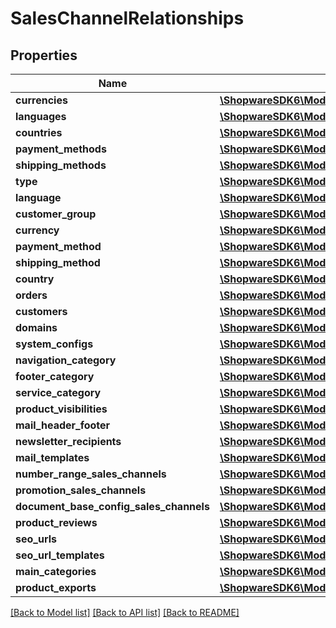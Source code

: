 # SalesChannelRelationships

## Properties
Name | Type | Description | Notes
------------ | ------------- | ------------- | -------------
**currencies** | [**\ShopwareSDK6\Model\SalesChannelRelationshipsCurrencies**](SalesChannelRelationshipsCurrencies.md) |  | [optional] 
**languages** | [**\ShopwareSDK6\Model\SalesChannelRelationshipsLanguages**](SalesChannelRelationshipsLanguages.md) |  | [optional] 
**countries** | [**\ShopwareSDK6\Model\SalesChannelRelationshipsCountries**](SalesChannelRelationshipsCountries.md) |  | [optional] 
**payment_methods** | [**\ShopwareSDK6\Model\SalesChannelRelationshipsPaymentMethods**](SalesChannelRelationshipsPaymentMethods.md) |  | [optional] 
**shipping_methods** | [**\ShopwareSDK6\Model\SalesChannelRelationshipsShippingMethods**](SalesChannelRelationshipsShippingMethods.md) |  | [optional] 
**type** | [**\ShopwareSDK6\Model\SalesChannelRelationshipsType**](SalesChannelRelationshipsType.md) |  | [optional] 
**language** | [**\ShopwareSDK6\Model\SalesChannelRelationshipsLanguage**](SalesChannelRelationshipsLanguage.md) |  | [optional] 
**customer_group** | [**\ShopwareSDK6\Model\SalesChannelRelationshipsCustomerGroup**](SalesChannelRelationshipsCustomerGroup.md) |  | [optional] 
**currency** | [**\ShopwareSDK6\Model\SalesChannelRelationshipsCurrency**](SalesChannelRelationshipsCurrency.md) |  | [optional] 
**payment_method** | [**\ShopwareSDK6\Model\SalesChannelRelationshipsPaymentMethod**](SalesChannelRelationshipsPaymentMethod.md) |  | [optional] 
**shipping_method** | [**\ShopwareSDK6\Model\SalesChannelRelationshipsShippingMethod**](SalesChannelRelationshipsShippingMethod.md) |  | [optional] 
**country** | [**\ShopwareSDK6\Model\SalesChannelRelationshipsCountry**](SalesChannelRelationshipsCountry.md) |  | [optional] 
**orders** | [**\ShopwareSDK6\Model\SalesChannelRelationshipsOrders**](SalesChannelRelationshipsOrders.md) |  | [optional] 
**customers** | [**\ShopwareSDK6\Model\SalesChannelRelationshipsCustomers**](SalesChannelRelationshipsCustomers.md) |  | [optional] 
**domains** | [**\ShopwareSDK6\Model\SalesChannelRelationshipsDomains**](SalesChannelRelationshipsDomains.md) |  | [optional] 
**system_configs** | [**\ShopwareSDK6\Model\SalesChannelRelationshipsSystemConfigs**](SalesChannelRelationshipsSystemConfigs.md) |  | [optional] 
**navigation_category** | [**\ShopwareSDK6\Model\SalesChannelRelationshipsNavigationCategory**](SalesChannelRelationshipsNavigationCategory.md) |  | [optional] 
**footer_category** | [**\ShopwareSDK6\Model\SalesChannelRelationshipsFooterCategory**](SalesChannelRelationshipsFooterCategory.md) |  | [optional] 
**service_category** | [**\ShopwareSDK6\Model\SalesChannelRelationshipsServiceCategory**](SalesChannelRelationshipsServiceCategory.md) |  | [optional] 
**product_visibilities** | [**\ShopwareSDK6\Model\SalesChannelRelationshipsProductVisibilities**](SalesChannelRelationshipsProductVisibilities.md) |  | [optional] 
**mail_header_footer** | [**\ShopwareSDK6\Model\SalesChannelRelationshipsMailHeaderFooter**](SalesChannelRelationshipsMailHeaderFooter.md) |  | [optional] 
**newsletter_recipients** | [**\ShopwareSDK6\Model\SalesChannelRelationshipsNewsletterRecipients**](SalesChannelRelationshipsNewsletterRecipients.md) |  | [optional] 
**mail_templates** | [**\ShopwareSDK6\Model\SalesChannelRelationshipsMailTemplates**](SalesChannelRelationshipsMailTemplates.md) |  | [optional] 
**number_range_sales_channels** | [**\ShopwareSDK6\Model\SalesChannelRelationshipsNumberRangeSalesChannels**](SalesChannelRelationshipsNumberRangeSalesChannels.md) |  | [optional] 
**promotion_sales_channels** | [**\ShopwareSDK6\Model\SalesChannelRelationshipsPromotionSalesChannels**](SalesChannelRelationshipsPromotionSalesChannels.md) |  | [optional] 
**document_base_config_sales_channels** | [**\ShopwareSDK6\Model\SalesChannelRelationshipsDocumentBaseConfigSalesChannels**](SalesChannelRelationshipsDocumentBaseConfigSalesChannels.md) |  | [optional] 
**product_reviews** | [**\ShopwareSDK6\Model\SalesChannelRelationshipsProductReviews**](SalesChannelRelationshipsProductReviews.md) |  | [optional] 
**seo_urls** | [**\ShopwareSDK6\Model\SalesChannelRelationshipsSeoUrls**](SalesChannelRelationshipsSeoUrls.md) |  | [optional] 
**seo_url_templates** | [**\ShopwareSDK6\Model\SalesChannelRelationshipsSeoUrlTemplates**](SalesChannelRelationshipsSeoUrlTemplates.md) |  | [optional] 
**main_categories** | [**\ShopwareSDK6\Model\SalesChannelRelationshipsMainCategories**](SalesChannelRelationshipsMainCategories.md) |  | [optional] 
**product_exports** | [**\ShopwareSDK6\Model\SalesChannelRelationshipsProductExports**](SalesChannelRelationshipsProductExports.md) |  | [optional] 

[[Back to Model list]](../../README.md#documentation-for-models) [[Back to API list]](../../README.md#documentation-for-api-endpoints) [[Back to README]](../../README.md)

